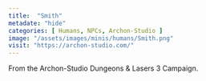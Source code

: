 ```yaml
---
title:  "Smith"
metadate: "hide"
categories: [ Humans, NPCs, Archon-Studio ]
image: "/assets/images/minis/humans/Smith.png"
visit: "https://archon-studio.com/"
---
```

From the Archon-Studio Dungeons & Lasers 3 Campaign.